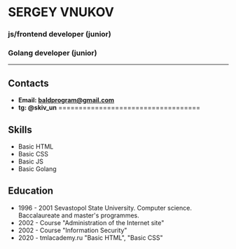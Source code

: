 # SERGEY VNUKOV
### js/frontend developer (junior)
### Golang developer (junior)
***********************************
## Contacts
* **Email: baldprogram@gmail.com**
* **tg: @skiv_un**
===================================
## Skills
* Basic HTML
* Basic CSS
* Basic JS
* Basic Golang

## Education
* 1996 - 2001 Sevastopol State University. Computer science. Baccalaureate and master's programmes.
* 2002 - Course "Administration of the Internet site"
* 2002 - Course "Information Security"
* 2020 - tmlacademy.ru "Basic HTML", "Basic CSS"
